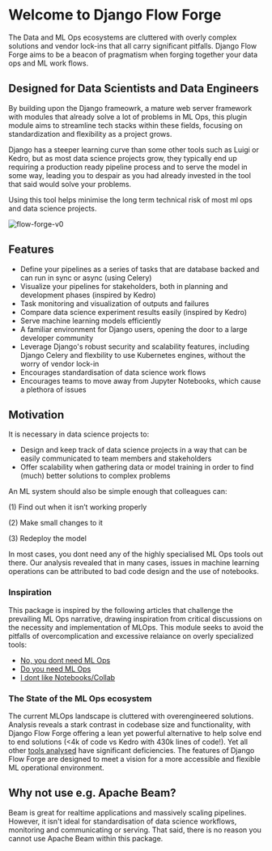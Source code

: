 # Welcome to Django Flow Forge

The Data and ML Ops ecosystems are cluttered with overly complex solutions and vendor lock-ins that all carry significant pitfalls. Django Flow Forge aims to be a beacon of pragmatism when forging together your data ops and ML work flows.

## Designed for Data Scientists and Data Engineers
By building upon the Django frameowrk, a mature web server framework with modules that already solve a lot of problems in ML Ops, this plugin module aims to streamline tech stacks within these fields, focusing on standardization and flexibility as a project grows.

Django has a steeper learning curve than some other tools such as Luigi or Kedro, but as most data science projects grow, they typically end up requiring a production ready pipeline process and to serve the model in some way, leading you to despair as you had already invested in the tool that said would solve your problems.

Using this tool helps minimise the long term technical risk of most ml ops and data science projects.

![flow-forge-v0](https://github.com/eddyojb88/django-flow-forge/assets/22086433/7e3a81d7-ef98-4a99-96f7-f39d4f44ff9c)

## Features

- Define your pipelines as a series of tasks that are database backed and can run in sync or async (using Celery)
- Visualize your pipelines for stakeholders, both in planning and development phases (inspired by Kedro)
- Task monitoring and visualization of outputs and failures
- Compare data science experiment results easily (inspired by Kedro)
- Serve machine learning models efficiently
- A familiar environment for Django users, opening the door to a large developer community
- Leverage Django's robust security and scalability features, including Django Celery and flexbility to use Kubernetes engines, without the worry of vendor lock-in
- Encourages standardisation of data science work flows
- Encourages teams to move away from Jupyter Notebooks, which cause a plethora of issues

## Motivation

It is necessary in data science projects to:

- Design and keep track of data science projects in a way that can be easily communicated to team members and stakeholders
- Offer scalability when gathering data or model training in order to find (much) better solutions to complex problems

An ML system should also be simple enough that colleagues can:

(1) Find out when it isn’t working properly

(2) Make small changes to it

(3) Redeploy the model

In most cases, you dont need any of the highly specialised ML Ops tools out there. Our analysis revealed that in many cases, issues in machine learning operations can be attributed to bad code design and the use of notebooks.

### Inspiration

This package is inspired by the following articles that challenge the prevailing ML Ops narrative, drawing inspiration from critical discussions on the necessity and implementation of MLOps. This module seeks to avoid the pitfalls of overcomplication and excessive relaiance on overly specialized tools:

- [No, you dont need ML Ops](https://becominghuman.ai/no-you-dont-need-mlops-5e1ce9fdaa4b)
- [Do you need ML Ops](https://medium.com/@eddyojb/thoughts-you-wont-get-from-chatgpt-do-you-need-ml-ops-2c954b9d47a6)
- [I dont like Notebooks/Collab](https://www.youtube.com/watch?v=7jiPeIFXb6U)


### The State of the ML Ops ecosystem
The current MLOps landscape is cluttered with overengineered solutions. Analysis reveals a stark contrast in codebase size and functionality, with Django Flow Forge offering a lean yet powerful alternative to help solve end to end solutions (<4k of code vs Kedro with 430k lines of code!). Yet all other [tools analysed](https://medium.com/@eddyojb/thoughts-you-wont-get-from-chatgpt-do-you-need-ml-ops-2c954b9d47a6) have significant deficiencies. The features of Django Flow Forge are designed to meet a vision for a more accessible and flexible ML operational environment.

## Why not use e.g. Apache Beam?
Beam is great for realtime applications and massively scaling pipelines.  However, it isn't ideal for standardisation of data science workflows, monitoring and communicating or serving.
That said, there is no reason you cannot use Apache Beam within this package.